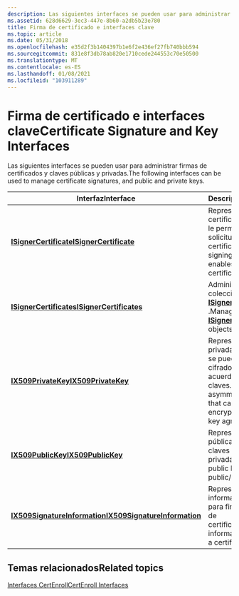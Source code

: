 ```yaml
---
description: Las siguientes interfaces se pueden usar para administrar firmas de certificados y claves públicas y privadas.
ms.assetid: 628d6629-3ec3-447e-8b60-a2db5b23e780
title: Firma de certificado e interfaces clave
ms.topic: article
ms.date: 05/31/2018
ms.openlocfilehash: e35d2f3b1404397b1e6f2e436ef27fb740bbb594
ms.sourcegitcommit: 831e8f3db78ab820e1710cede244553c70e50500
ms.translationtype: MT
ms.contentlocale: es-ES
ms.lasthandoff: 01/08/2021
ms.locfileid: "103911289"
---
```

# <a name="certificate-signature-and-key-interfaces"></a><span data-ttu-id="63ca2-103">Firma de certificado e interfaces clave</span><span class="sxs-lookup"><span data-stu-id="63ca2-103">Certificate Signature and Key Interfaces</span></span>

<span data-ttu-id="63ca2-104">Las siguientes interfaces se pueden usar para administrar firmas de certificados y claves públicas y privadas.</span><span class="sxs-lookup"><span data-stu-id="63ca2-104">The following interfaces can be used to manage certificate signatures, and public and private keys.</span></span>



| <span data-ttu-id="63ca2-105">Interfaz</span><span class="sxs-lookup"><span data-stu-id="63ca2-105">Interface</span></span>                                                      | <span data-ttu-id="63ca2-106">Descripción</span><span class="sxs-lookup"><span data-stu-id="63ca2-106">Description</span></span>                                                                                       |
|----------------------------------------------------------------|---------------------------------------------------------------------------------------------------|
| [<span data-ttu-id="63ca2-107">**ISignerCertificate**</span><span class="sxs-lookup"><span data-stu-id="63ca2-107">**ISignerCertificate**</span></span>](/windows/desktop/api/CertEnroll/nn-certenroll-isignercertificate)               | <span data-ttu-id="63ca2-108">Representa un certificado de firma que le permite firmar una solicitud de certificado.</span><span class="sxs-lookup"><span data-stu-id="63ca2-108">Represents a signing certificate that enables you to sign a certificate request.</span></span>                  |
| [<span data-ttu-id="63ca2-109">**ISignerCertificates**</span><span class="sxs-lookup"><span data-stu-id="63ca2-109">**ISignerCertificates**</span></span>](/windows/desktop/api/CertEnroll/nn-certenroll-isignercertificates)             | <span data-ttu-id="63ca2-110">Administra una colección de objetos [**ISignerCertificate**](/windows/desktop/api/CertEnroll/nn-certenroll-isignercertificate) .</span><span class="sxs-lookup"><span data-stu-id="63ca2-110">Manages a collection of [**ISignerCertificate**](/windows/desktop/api/CertEnroll/nn-certenroll-isignercertificate) objects.</span></span>                 |
| [<span data-ttu-id="63ca2-111">**IX509PrivateKey**</span><span class="sxs-lookup"><span data-stu-id="63ca2-111">**IX509PrivateKey**</span></span>](/windows/desktop/api/CertEnroll/nn-certenroll-ix509privatekey)                     | <span data-ttu-id="63ca2-112">Representa una clave privada asimétrica que se puede usar para el cifrado, la firma y el acuerdo de claves.</span><span class="sxs-lookup"><span data-stu-id="63ca2-112">Represents an asymmetric private key that can be used for encryption, signing, and key agreement.</span></span> |
| [<span data-ttu-id="63ca2-113">**IX509PublicKey**</span><span class="sxs-lookup"><span data-stu-id="63ca2-113">**IX509PublicKey**</span></span>](/windows/desktop/api/CertEnroll/nn-certenroll-ix509publickey)                       | <span data-ttu-id="63ca2-114">Representa una clave pública en un par de claves pública y privada.</span><span class="sxs-lookup"><span data-stu-id="63ca2-114">Represents a public key in a public/private key pair.</span></span>                                             |
| [<span data-ttu-id="63ca2-115">**IX509SignatureInformation**</span><span class="sxs-lookup"><span data-stu-id="63ca2-115">**IX509SignatureInformation**</span></span>](/windows/desktop/api/CertEnroll/nn-certenroll-ix509signatureinformation) | <span data-ttu-id="63ca2-116">Representa la información utilizada para firmar una solicitud de certificado.</span><span class="sxs-lookup"><span data-stu-id="63ca2-116">Represents information used to sign a certificate request.</span></span>                                        |



 

## <a name="related-topics"></a><span data-ttu-id="63ca2-117">Temas relacionados</span><span class="sxs-lookup"><span data-stu-id="63ca2-117">Related topics</span></span>

<dl> <dt>

[<span data-ttu-id="63ca2-118">Interfaces CertEnroll</span><span class="sxs-lookup"><span data-stu-id="63ca2-118">CertEnroll Interfaces</span></span>](certenroll-interfaces.md)
</dt> </dl>

 

 



